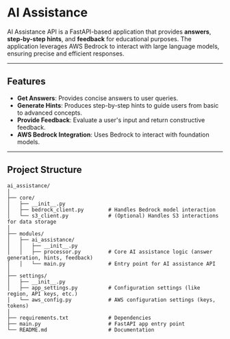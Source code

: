 # AI Assistance 

AI Assistance API is a FastAPI-based application that provides **answers**, **step-by-step hints**, and **feedback** for educational purposes. The application leverages AWS Bedrock to interact with large language models, ensuring precise and efficient responses.

---

## Features

- **Get Answers**: Provides concise answers to user queries.
- **Generate Hints**: Produces step-by-step hints to guide users from basic to advanced concepts.
- **Provide Feedback**: Evaluate a user's input and return constructive feedback.
- **AWS Bedrock Integration**: Uses Bedrock to interact with foundation models.

---

## Project Structure

```plaintext
ai_assistance/
│
├── core/
│   ├── __init__.py
│   ├── bedrock_client.py        # Handles Bedrock model interaction
│   └── s3_client.py             # (Optional) Handles S3 interactions for data storage
│
├── modules/
│   ├── ai_assistance/
│   │   ├── __init__.py
│   │   ├── processor.py         # Core AI assistance logic (answer generation, hints, feedback)
│   │   └── main.py              # Entry point for AI assistance API
│
├── settings/
│   ├── __init__.py
│   ├── app_settings.py          # Configuration settings (like region, API keys, etc.)
│   └── aws_config.py            # AWS configuration settings (keys, tokens)
│
├── requirements.txt             # Dependencies
├── main.py                      # FastAPI app entry point
└── README.md                    # Documentation

